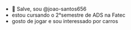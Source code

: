 - 👋 Salve, sou @joao-santos656
- estou cursando o 2°semestre de ADS na Fatec 
- gosto de jogar e sou interessado por carros
